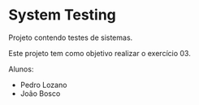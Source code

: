 # System Testing
Projeto contendo testes de sistemas.

Este projeto tem como objetivo realizar o exercício 03.

Alunos:
- Pedro Lozano
- João Bosco
